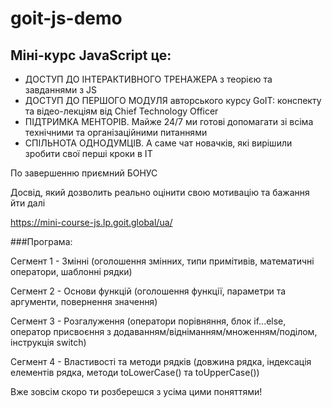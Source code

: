 # goit-js-demo

## Міні-курс JavaScript це:

- ДОСТУП ДО ІНТЕРАКТИВНОГО ТРЕНАЖЕРА з теорією та завданнями з JS
- ДОСТУП ДО ПЕРШОГО МОДУЛЯ авторського курсу GoIT: конспекту та відео-лекціям від Chief Technology Officer
- ПІДТРИМКА МЕНТОРІВ. Майже 24/7 ми готові допомагати зі всіма технічними та організаційними питаннями
- СПІЛЬНОТА ОДНОДУМЦІВ. А саме чат новачків, які вирішили зробити свої перші кроки в IT

По завершенню приємний БОНУС

Досвід, який дозволить реально оцінити свою мотивацію та бажання йти далі

https://mini-course-js.lp.goit.global/ua/

###Програма:

Сегмент 1 - Змінні (оголошення змінних, типи примітивів, математичні оператори, шаблонні рядки)

Сегмент 2 - Основи функцій (оголошення функції, параметри та аргументи, повернення значення)

Сегмент 3 - Розгалуження (оператори порівняння, блок if...else, оператор присвоєння з додаванням/відніманням/множенням/поділом, інструкція switch)

Сегмент 4 - Властивості та методи рядків (довжина рядка, індексація елементів рядка, методи toLowerCase() та toUpperCase())

Вже зовсім скоро ти розберешся з усіма цими поняттями!
